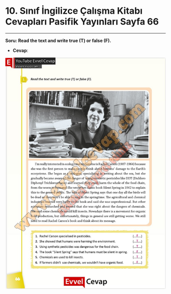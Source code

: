 # 10. Sınıf İngilizce Çalışma Kitabı Cevapları Pasifik Yayınları Sayfa 66

---

**Soru: Read the text and write true (T) or false (F).**

-   **Cevap**:

![Image 1](./image_1.jpg)